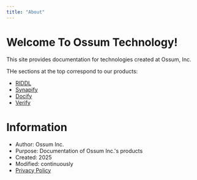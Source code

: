 ```yaml
---
title: "About"
---
```



# Welcome To Ossum Technology!

This site provides documentation for technologies created at Ossum, Inc. 

THe sections at the top correspond to our products:

* [RIDDL](riddl/index.md)
* [Synapify](synapify/index.md)
* [Docify](docify/index.md)
* [Verify](verify/index.md)


# Information
* Author: Ossum Inc.
* Purpose: Documentation of Ossum Inc.'s products
* Created: 2025
* Modified: continuously
* [Privacy Policy](privacy-policy.md)
